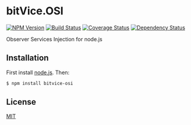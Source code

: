 # bitVice.OSI

[![NPM Version][npm-image]][npm-url]
[![Build Status][travis-image]][travis-url]
[![Coverage Status](https://coveralls.io/repos/bitvice/bitvice-osi/badge.svg)](https://coveralls.io/r/bitvice/bitvice-osi)
[![Dependency Status](https://david-dm.org/bitvice/bitvice-osi.svg)](https://david-dm.org/bitvice/bitvice-osi)

Observer Services Injection for node.js

## Installation

First install [node.js](http://nodejs.org/). Then:

```sh
$ npm install bitvice-osi
```


## License

[MIT](LICENSE)

[npm-image]: https://img.shields.io/npm/v/bitvice-osi.svg
[npm-url]: https://www.npmjs.com/package/bitvice-osi

[travis-image]: https://travis-ci.org/bitvice/bitvice-osi.svg
[travis-url]: https://travis-ci.org/bitvice/bitvice-osi
